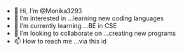 - 👋 Hi, I’m @Monika3293
- 👀 I’m interested in ...learning new coding languages
- 🌱 I’m currently learning ...BE in CSE
- 💞️ I’m looking to collaborate on ...creating new programs
- 📫 How to reach me ...via this id

<!---
Monika3293/Monika3293 is a ✨ special ✨ repository because its `README.md` (this file) appears on your GitHub profile.
You can click the Preview link to take a look at your changes.
--->
